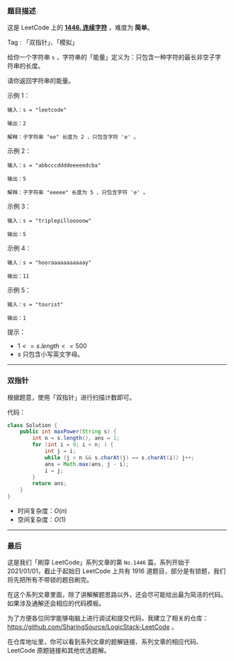 ### 题目描述

这是 LeetCode 上的 **[1446. 连续字符](https://leetcode-cn.com/problems/consecutive-characters/solution/gong-shui-san-xie-jian-dan-shuang-zhi-zh-xtv6/)** ，难度为 **简单**。

Tag : 「双指针」、「模拟」

给你一个字符串 `s` ，字符串的「能量」定义为：只包含一种字符的最长非空子字符串的长度。

请你返回字符串的能量。

示例 1：
```
输入：s = "leetcode"

输出：2

解释：子字符串 "ee" 长度为 2 ，只包含字符 'e' 。
```
示例 2：
```
输入：s = "abbcccddddeeeeedcba"

输出：5

解释：子字符串 "eeeee" 长度为 5 ，只包含字符 'e' 。
```
示例 3：
```
输入：s = "triplepillooooow"

输出：5
```
示例 4：
```
输入：s = "hooraaaaaaaaaaay"

输出：11
```
示例 5：
```
输入：s = "tourist"

输出：1
```

提示：
* $1 <= s.length <= 500$
* $s$ 只包含小写英文字母。

---

### 双指针

根据题意，使用「双指针」进行扫描计数即可。

代码：
```Java
class Solution {
    public int maxPower(String s) {
        int n = s.length(), ans = 1;
        for (int i = 0; i < n; ) {
            int j = i;
            while (j < n && s.charAt(j) == s.charAt(i)) j++;
            ans = Math.max(ans, j - i);
            i = j;
        }
        return ans;
    }
}
```
* 时间复杂度：$O(n)$
* 空间复杂度：$O(1)$

---

### 最后

这是我们「刷穿 LeetCode」系列文章的第 `No.1446` 篇，系列开始于 2021/01/01，截止于起始日 LeetCode 上共有 1916 道题目，部分是有锁题，我们将先把所有不带锁的题目刷完。

在这个系列文章里面，除了讲解解题思路以外，还会尽可能给出最为简洁的代码。如果涉及通解还会相应的代码模板。

为了方便各位同学能够电脑上进行调试和提交代码，我建立了相关的仓库：https://github.com/SharingSource/LogicStack-LeetCode 。

在仓库地址里，你可以看到系列文章的题解链接、系列文章的相应代码、LeetCode 原题链接和其他优选题解。

